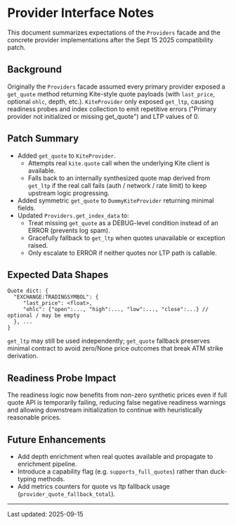# Provider Interface Notes

This document summarizes expectations of the `Providers` facade and the concrete provider implementations after the Sept 15 2025 compatibility patch.

## Background
Originally the `Providers` facade assumed every primary provider exposed a `get_quote` method returning Kite-style quote payloads (with `last_price`, optional `ohlc`, depth, etc.). `KiteProvider` only exposed `get_ltp`, causing readiness probes and index collection to emit repetitive errors ("Primary provider not initialized or missing get_quote") and LTP values of 0.

## Patch Summary
- Added `get_quote` to `KiteProvider`.
  - Attempts real `kite.quote` call when the underlying Kite client is available.
  - Falls back to an internally synthesized quote map derived from `get_ltp` if the real call fails (auth / network / rate limit) to keep upstream logic progressing.
- Added symmetric `get_quote` to `DummyKiteProvider` returning minimal fields.
- Updated `Providers.get_index_data` to:
  - Treat missing `get_quote` as a DEBUG-level condition instead of an ERROR (prevents log spam).
  - Gracefully fallback to `get_ltp` when quotes unavailable or exception raised.
  - Only escalate to ERROR if neither quotes nor LTP path is callable.

## Expected Data Shapes
```
Quote dict: {
  "EXCHANGE:TRADINGSYMBOL": {
     "last_price": <float>,
     "ohlc": {"open":..., "high":..., "low":..., "close":...} // optional / may be empty
  }, ...
}
```

`get_ltp` may still be used independently; `get_quote` fallback preserves minimal contract to avoid zero/None price outcomes that break ATM strike derivation.

## Readiness Probe Impact
The readiness logic now benefits from non-zero synthetic prices even if full quote API is temporarily failing, reducing false negative readiness warnings and allowing downstream initialization to continue with heuristically reasonable prices.

## Future Enhancements
- Add depth enrichment when real quotes available and propagate to enrichment pipeline.
- Introduce a capability flag (e.g. `supports_full_quotes`) rather than duck-typing methods.
- Add metrics counters for quote vs ltp fallback usage (`provider_quote_fallback_total`).

---
Last updated: 2025-09-15
